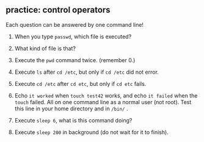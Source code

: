 ## practice: control operators

Each question can be answered by one command line!

1. When you type `passwd`, which file is executed?

2. What kind of file is that?

3. Execute the `pwd` command twice. (remember 0.)

4. Execute `ls` after `cd /etc`, but only if `cd /etc` did not error.

5. Execute `cd /etc` after `cd etc`, but only if `cd etc` fails.

6. Echo `it worked` when `touch test42` works, and echo `it failed`
when the `touch` failed. All on one command line as a normal user (not
root). Test this line in your home directory and in `/bin/` .

7. Execute `sleep 6`, what is this command doing?

8. Execute `sleep 200` in background (do not wait for it to finish).


